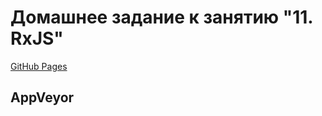 # Домашнее задание к занятию "11. RxJS"
[GitHub Pages](https://fdm1try.github.io/hw-ajs-rxjs/)

## AppVeyor

